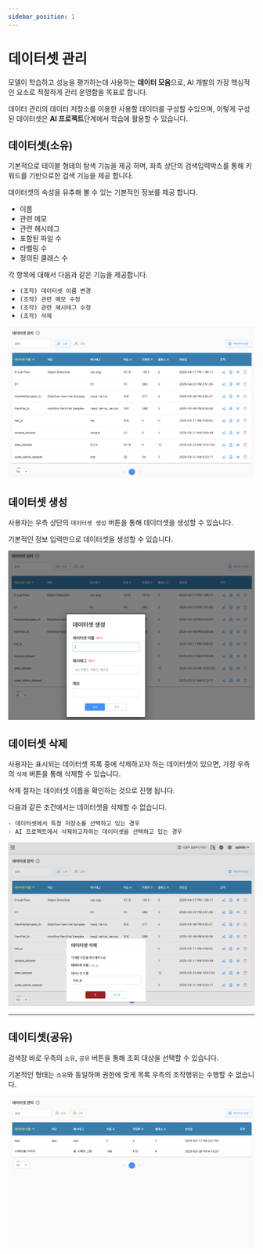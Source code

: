 ```yaml
---
sidebar_position: 1
---
```


# 데이터셋 관리

모델이 학습하고 성능을 평가하는데 사용하는 **데이터 모음**으로, AI 개발의 가장 핵심적인 요소로 적절하게 관리 운영함을 목표로 합니다.

데이터 관리의 데이터 저장소를 이용한 사용할 데이터를 구성할 수있으며, 이렇게 구성된 데이터셋은 **AI 프로젝트**단계에서 학습에 활용할 수 있습니다.

## 데이터셋(소유)

기본적으로 테이블 형테의 탐색 기능을 제공 하며, 좌측 상단의 검색입력박스를 통해 키워드를 기반으로한 검색 기능을 제공 합니다.

데이터셋의 속성을 유추해 볼 수 있는 기본적인 정보를 제공 합니다.
- 이름
- 관련 메모
- 관련 헤시테그
- 포함된 파일 수
- 라벨링 수
- 정의된 클래스 수

각 항목에 대해서 다음과 같은 기능을 제공합니다.
- `(조작) 데이터셋 이름 변경`
- `(조작) 관련 메모 수정`
- `(조작) 관련 헤시테그 수정`
- `(조작) 삭제`

![dataset_list_by_owner](./img/dataset_list_by_owner.png)


## 데이터셋 생성

사용자는 우측 상단의 `데이터셋 생성` 버튼을 통해 데이터셋을 생성할 수 있습니다.

기본적인 정보 입력만으로 데이터셋을 생성할 수 있습니다.

![dataset_create](./img/dataset_create.png)


## 데이터셋 삭제

사용자는 표시되는 데이터셋 목록 중에 삭제하고자 하는 데이터셋이 있으면, 가장 우측의 `삭제` 버튼을 통해 삭제할 수 있습니다.

삭제 절차는 데이터셋 이름을 확인하는 것으로 진행 됩니다.

다음과 같은 조건에서는 데이터셋을 삭제할 수 없습니다.

```
- 데이터셋에서 특정 저장소를 선택하고 있는 경우
- AI 프로젝트에서 삭제하고자하는 데이터셋을 선택하고 있는 경우
```

![](./img/dataset_remove.png)

***

## 데이티셋(공유)

검색창 바로 우측의 `소유`, `공유` 버튼을 통해 조회 대상을 선택할 수 있습니다.

기본적인 형태는 `소유`와 동일하며 권한에 맞게 목록 우측의 조작행위는 수행할 수 없습니다.

![](./img/dataset_list_by_share.png)

